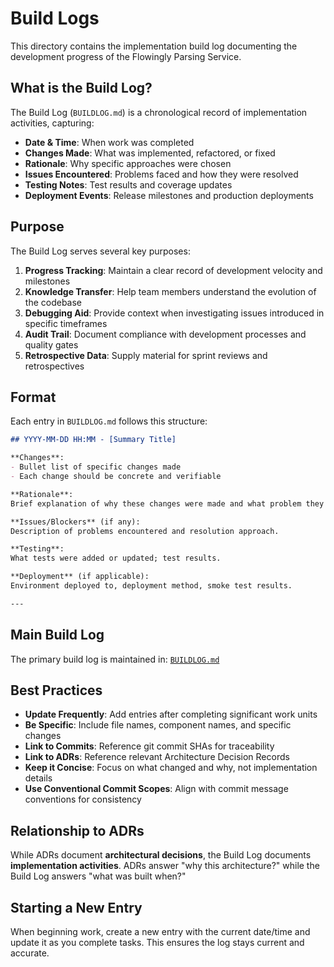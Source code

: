 # Build Logs

This directory contains the implementation build log documenting the development progress of the Flowingly Parsing Service.

## What is the Build Log?

The Build Log (`BUILDLOG.md`) is a chronological record of implementation activities, capturing:

- **Date & Time**: When work was completed
- **Changes Made**: What was implemented, refactored, or fixed
- **Rationale**: Why specific approaches were chosen
- **Issues Encountered**: Problems faced and how they were resolved
- **Testing Notes**: Test results and coverage updates
- **Deployment Events**: Release milestones and production deployments

## Purpose

The Build Log serves several key purposes:

1. **Progress Tracking**: Maintain a clear record of development velocity and milestones
2. **Knowledge Transfer**: Help team members understand the evolution of the codebase
3. **Debugging Aid**: Provide context when investigating issues introduced in specific timeframes
4. **Audit Trail**: Document compliance with development processes and quality gates
5. **Retrospective Data**: Supply material for sprint reviews and retrospectives

## Format

Each entry in `BUILDLOG.md` follows this structure:

```markdown
## YYYY-MM-DD HH:MM - [Summary Title]

**Changes**:
- Bullet list of specific changes made
- Each change should be concrete and verifiable

**Rationale**:
Brief explanation of why these changes were made and what problem they solve.

**Issues/Blockers** (if any):
Description of problems encountered and resolution approach.

**Testing**:
What tests were added or updated; test results.

**Deployment** (if applicable):
Environment deployed to, deployment method, smoke test results.

---
```

## Main Build Log

The primary build log is maintained in: [`BUILDLOG.md`](./BUILDLOG.md)

## Best Practices

- **Update Frequently**: Add entries after completing significant work units
- **Be Specific**: Include file names, component names, and specific changes
- **Link to Commits**: Reference git commit SHAs for traceability
- **Link to ADRs**: Reference relevant Architecture Decision Records
- **Keep it Concise**: Focus on what changed and why, not implementation details
- **Use Conventional Commit Scopes**: Align with commit message conventions for consistency

## Relationship to ADRs

While ADRs document **architectural decisions**, the Build Log documents **implementation activities**. ADRs answer "why this architecture?" while the Build Log answers "what was built when?"

## Starting a New Entry

When beginning work, create a new entry with the current date/time and update it as you complete tasks. This ensures the log stays current and accurate.
